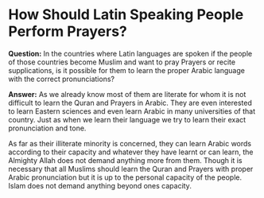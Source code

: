 How Should Latin Speaking People Perform Prayers?
=================================================

**Question:** In the countries where Latin languages are spoken if the
people of those countries become Muslim and want to pray Prayers or
recite supplications, is it possible for them to learn the proper Arabic
language with the correct pronunciations?

**Answer:** As we already know most of them are literate for whom it is
not difficult to learn the Quran and Prayers in Arabic. They are even
interested to learn Eastern sciences and even learn Arabic in many
universities of that country. Just as when we learn their language we
try to learn their exact pronunciation and tone.

As far as their illiterate minority is concerned, they can learn Arabic
words according to their capacity and whatever they have learnt or can
learn, the Almighty Allah does not demand anything more from them.
Though it is necessary that all Muslims should learn the Quran and
Prayers with proper Arabic pronunciation but it is up to the personal
capacity of the people. Islam does not demand anything beyond ones
capacity.

 
